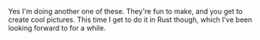 
Yes I'm doing another one of these. They're fun to make, and you get to create cool pictures. This time I get to do it in Rust though, which I've been looking forward to for a while.
